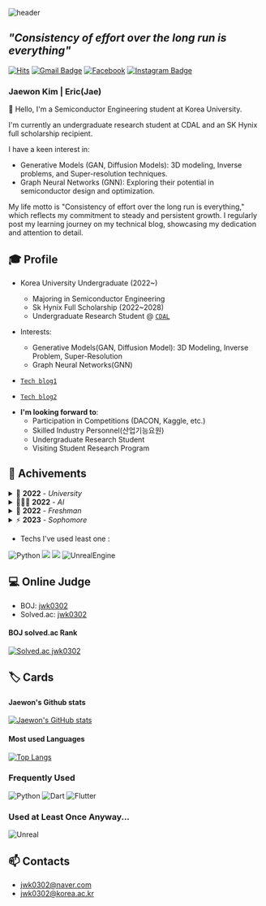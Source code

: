 ![header](https://capsule-render.vercel.app/api?type=waving&color=0:c2e59c,100:64b3f4&height=230&section=header&text=Jaewon%20Kim&animation=fadeIn&desc=Hi!%20I'm%20a%20student%20who%20likes%20learning%20AI,%20ML!&descAlignY=55&descSize=16&descAlign=53&fontAlignY=38&fontColor=f7f5f5&fontSize=90)

## *"Consistency of effort over the long run is everything"*

[![Hits](https://hits.seeyoufarm.com/api/count/incr/badge.svg?url=https%3A%2F%2Fgithub.com%2Feric98040&count_bg=%2379C83D&title_bg=%23555555&icon=&icon_color=%23E7E7E7&title=hits&edge_flat=false)](https://hits.seeyoufarm.com)
[![Gmail Badge](https://img.shields.io/badge/-Gmail-d14836?style=flat-square&logo=Gmail&logoColor=white&link=mailto:eric98040@gmail.com)](mailto:eric98040@gmail.com)
[![Facebook](https://img.shields.io/badge/facebook-1877f2?style=flat-square&logo=facebook&logoColor=white&link=https://www.facebook.com/profile.php?id=100005365142404)](https://www.facebook.com/profile.php?id=100005365142404)
[![Instagram Badge](https://img.shields.io/badge/-Instagram-dd2a7b?style=flat-square&logo=instagram&logoColor=white&link=https://www.instagram.com/jae.__.one/)](https://www.instagram.com/jae.__.one/)



### Jaewon Kim | Eric(Jae) 



👋 Hello, I'm a Semiconductor Engineering student at Korea University. 

I'm currently an undergraduate research student at CDAL and an SK Hynix full scholarship recipient.

I have a keen interest in:

* Generative Models (GAN, Diffusion Models): 3D modeling, Inverse problems, and Super-resolution techniques.
* Graph Neural Networks (GNN): Exploring their potential in semiconductor design and optimization.

My life motto is "Consistency of effort over the long run is everything," which reflects my commitment to steady and persistent growth. 
I regularly post my learning journey on my technical blog, showcasing my dedication and attention to detail.


## 🎓 Profile

* Korea University Undergraduate (2022~)
  * Majoring in Semiconductor Engineering
  * Sk Hynix Full Scholarship (2022~2028)
  * Undergraduate Research Student @ [`CDAL`]( http://cdal.korea.ac.kr) 
* Interests:
   * Generative Models(GAN, Diffusion Model): 3D Modeling, Inverse Problem, Super-Resolution
   * Graph Neural Networks(GNN)
 
     
* [`Tech blog1`](https://jaewon.work/)
* [`Tech blog2`](https://jwk0302.tistory.com/)


- **I'm looking forward to**: 
    * Participation in Competitions (DACON, Kaggle, etc.)
    * Skilled Industry Personnel(산업기능요원)
    * Undergraduate Research Student
    * Visiting Student Research Program

## 📔 Achivements

<details>
  <summary> 🏫 <strong>2022</strong> - <i>University</i></summary>
<br/>

GPA 4.39/4.5
  
> Started Studying DL, Reading Papers
>
> <strong>Basic</strong> <br/>
> Studied [`프로그래밍 시작하기 : 파이썬 입문`](https://www.inflearn.com/course/%ED%94%84%EB%A1%9C%EA%B7%B8%EB%9E%98%EB%B0%8D-%ED%8C%8C%EC%9D%B4%EC%8D%AC-%EC%9E%85%EB%AC%B8-%EC%9D%B8%ED%94%84%EB%9F%B0-%EC%98%A4%EB%A6%AC%EC%A7%80%EB%84%90)
> 
> <strong>PS</strong> <br/>
> Studied [`Do it! 알고리즘 코딩 테스트 - 파이썬 편`](https://github.com/eric98040/Do-It-Algorithm-Coding-Test)
> 
> <img src="https://img.shields.io/badge/Python-6a707a?&style=for-the-badge&logo=Python&logoColor=white&labelColor=3776AB"/></a>


</details>


<details>
  <summary> 🧑🏻‍💻 <strong>2022</strong> - <i>AI</i></summary>
<br/>
  
> Started Studying DL, Reading Papers
>
> <strong>Basic</strong> <br/>
> Studied [`프로그래밍 시작하기 : 파이썬 입문`](https://www.inflearn.com/course/%ED%94%84%EB%A1%9C%EA%B7%B8%EB%9E%98%EB%B0%8D-%ED%8C%8C%EC%9D%B4%EC%8D%AC-%EC%9E%85%EB%AC%B8-%EC%9D%B8%ED%94%84%EB%9F%B0-%EC%98%A4%EB%A6%AC%EC%A7%80%EB%84%90)
> 
> <strong>PS</strong> <br/>
> Studied [`Do it! 알고리즘 코딩 테스트 - 파이썬 편`](https://github.com/eric98040/Do-It-Algorithm-Coding-Test)
> 
> <img src="https://img.shields.io/badge/Python-6a707a?&style=for-the-badge&logo=Python&logoColor=white&labelColor=3776AB"/></a>


</details>


<details>
  <summary>🌱 <strong>2022</strong> - <i>Freshman</i></summary>
<br/>

  
> Started programming since 2022.06.16
>
> <strong>Basic</strong> <br/>
> Studied [`프로그래밍 시작하기 : 파이썬 입문`](https://www.inflearn.com/course/%ED%94%84%EB%A1%9C%EA%B7%B8%EB%9E%98%EB%B0%8D-%ED%8C%8C%EC%9D%B4%EC%8D%AC-%EC%9E%85%EB%AC%B8-%EC%9D%B8%ED%94%84%EB%9F%B0-%EC%98%A4%EB%A6%AC%EC%A7%80%EB%84%90)
> 
> <strong>PS</strong> <br/>
> Studied [`Do it! 알고리즘 코딩 테스트 - 파이썬 편`](https://github.com/eric98040/Do-It-Algorithm-Coding-Test)
> 
> <img src="https://img.shields.io/badge/Python-6a707a?&style=for-the-badge&logo=Python&logoColor=white&labelColor=3776AB"/></a>


</details>



<details>
  <summary>⚡ <strong>2023</strong> - <i>Sophomore</i></summary>
<br/>

  
> Started studying ML, Flutter + PS
>
> <strong>PS</strong> <br/>
> Studying [`이것이 취업을 위한 코딩 테스트다 with 파이썬`](https://github.com/eric98040/python-for-coding-test)
> 
> <strong>AI</strong> <br/>
> Studying [`혁펜하임의 AI DEEP DIVE`](https://storage.googleapis.com/static.fastcampus.co.kr/prod/uploads/202211/080558-707/[%ED%8C%A8%EC%8A%A4%ED%8A%B8%EC%BA%A0%ED%8D%BC%EC%8A%A4]-%EA%B5%90%EC%9C%A1%EA%B3%BC%EC%A0%95%EC%86%8C%EA%B0%9C%EC%84%9C-%ED%98%81%ED%8E%9C%ED%95%98%EC%9E%84%EC%9D%98-ai-deep-dive--online.-.pdf) <br/>
> Studying [`Naver AI Basic 2023`](https://github.com/eric98040/AI_Basic_2023) <br/>
> Studying `Naver Let's AI 2023` <br/>
> Studying `혼자 공부하는 머신러닝 + 딥러닝` <br/>
>
> <strong>Language</strong> <br/>
> Studying `C/C++ Basic Lecture` <br/>
> 
> <strong>Flutter</strong> <br/>
> Studying [`Flutter UI Intro : 플러터 UI 입문`](https://github.com/eric98040/Flutter_UI_Intro) <br/>
> Studying [`Flutter 앱 개발 완성`](https://github.com/eric98040/Flutter_App_Basic_Udemy) <br/>
> Studying [`코드팩토리 Flutter 3.0 앱 개발 - 10개의 프로젝트로 오늘 초보 탈출`](https://github.com/eric98040/CodeFactory_Flutter_Basics) <br/>
> 
> <img src="https://img.shields.io/badge/Python-6a707a?&style=for-the-badge&logo=Python&logoColor=white&labelColor=3776AB"/></a>
> <img src="https://img.shields.io/badge/Dart-6a707a?style=for-the-badge&logo=Dart&logoColor=white&labelColor=2AB1AC"/></a>
> <img src="https://img.shields.io/badge/Flutter-6a707a?style=for-the-badge&logo=Flutter&logoColor=white&labelColor=13AFF0"/></a>


</details>



- Techs I've used least one :

<img alt="Python" src ="https://img.shields.io/badge/Python-3776AB.svg?&style=for-the-badge&logo=Python&logoColor=white"/> <img src="https://img.shields.io/badge/Dart-2AB1AC?style=for-the-badge&logo=Dart&logoColor=white"> <img src="https://img.shields.io/badge/Flutter-13AFF0?style=for-the-badge&logo=Flutter&logoColor=white"> <img alt="UnrealEngine" src ="https://img.shields.io/badge/Unreal-0E1128.svg?&style=for-the-badge&logo=Unreal Engine&logoColor=white"/>


## 💻 Online Judge

* BOJ: [jwk0302](http://icpc.me/jwk0302)
* Solved.ac: [jwk0302](https://solved.ac/profile/jwk0302)

#### BOJ solved.ac Rank

[![Solved.ac
jwk0302](http://mazassumnida.wtf/api/v2/generate_badge?boj=jwk0302)](https://solved.ac/jwk0302)

## 🏷️ Cards

#### Jaewon's Github stats

[![Jaewon's GitHub stats](https://github-readme-stats.vercel.app/api?username=eric98040)](https://github.com/eric98040)

#### Most used Languages

[![Top Langs](https://github-readme-stats.vercel.app/api/top-langs/?username=eric98040&layout=compact)](https://github.com/eric98040)


### Frequently Used       
![Python](https://img.shields.io/badge/Python-3775a9?style=flat-square&logo=Python&logoColor=white) ![Dart](https://img.shields.io/badge/Dart-2AB1AC?style=flat-square&logo=Dart&logoColor=white) ![Flutter](https://img.shields.io/badge/Flutter-13AFF0?style=flat-square&logo=Flutter&logoColor=white)

### Used at Least Once Anyway...
![Unreal](https://img.shields.io/badge/Unreal%20Engine-313131?style=flat-square&logo=Unreal%20Engine&logoColor=white)

## 📫 Contacts

* jwk0302@naver.com
* jwk0302@korea.ac.kr

<!--
**eric98040/eric98040** is a ✨ _special_ ✨ repository because its `README.md` (this file) appears on your GitHub profile.

Here are some ideas to get you started:

- 🔭 I’m currently working on ...
- 🌱 I’m currently learning ...
- 👯 I’m looking to collaborate on ...
- 🤔 I’m looking for help with ...
- 💬 Ask me about ...
- 📫 How to reach me: ...
- 😄 Pronouns: ...
- ⚡ Fun fact: ...
-->
